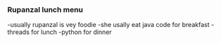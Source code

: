 ### Rupanzal lunch menu
-usually rupanzal is vey foodie
-she usally eat java code for breakfast
-threads for lunch
-python for dinner
## 